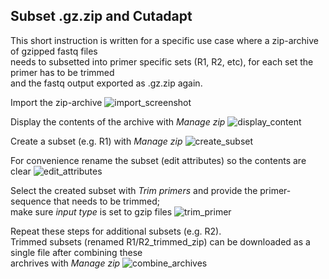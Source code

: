 ## Subset .gz.zip and Cutadapt

This short instruction is written for a specific use case where a zip-archive of gzipped fastq files\
needs to subsetted into primer specific sets (R1, R2, etc), for each set the primer has to be trimmed\
and the fastq output exported as .gz.zip again.

Import the zip-archive
![import_screenshot](https://github.com/naturalis/naturalis-galaxy-tutorials/blob/master/Manage%20zip%20and%20trim%20primer/01_import.jpg)

Display the contents of the archive with *Manage zip*
![display_content](https://github.com/naturalis/naturalis-galaxy-tutorials/blob/master/Manage%20zip%20and%20trim%20primer/%2002_display_content.jpg)

Create a subset (e.g. R1) with *Manage zip*
![create_subset](https://github.com/naturalis/naturalis-galaxy-tutorials/blob/master/Manage%20zip%20and%20trim%20primer/03_create_subset.jpg)

For convenience rename the subset (edit attributes) so the contents are clear
![edit_attributes](https://github.com/naturalis/naturalis-galaxy-tutorials/blob/master/Manage%20zip%20and%20trim%20primer/04_edit_attributes.jpg)

Select the created subset with *Trim primers* and provide the primer-sequence that needs to be trimmed;\
make sure *input type* is set to gzip files
![trim_primer](https://github.com/naturalis/naturalis-galaxy-tutorials/blob/master/Manage%20zip%20and%20trim%20primer/05_cutadapt.jpg)

Repeat these steps for additional subsets (e.g. R2).\
Trimmed subsets (renamed R1/R2_trimmed_zip) can be downloaded as a single file after combining these\
archrives with *Manage zip*
![combine_archives]()
